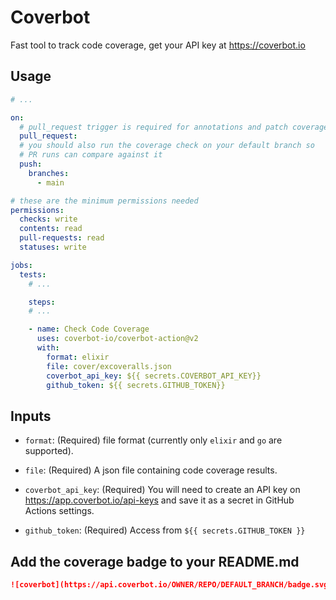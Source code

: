 # Coverbot

Fast tool to track code coverage, get your API key at https://coverbot.io


## Usage

```yaml
# ...

on: 
  # pull_request trigger is required for annotations and patch coverage
  pull_request:
  # you should also run the coverage check on your default branch so 
  # PR runs can compare against it
  push:
    branches:
      - main

# these are the minimum permissions needed
permissions:
  checks: write
  contents: read
  pull-requests: read
  statuses: write

jobs:
  tests:
    # ...

    steps:
    # ...

    - name: Check Code Coverage
      uses: coverbot-io/coverbot-action@v2
      with:
        format: elixir
        file: cover/excoveralls.json
        coverbot_api_key: ${{ secrets.COVERBOT_API_KEY}}
        github_token: ${{ secrets.GITHUB_TOKEN}}
```

## Inputs

-   `format`: (Required) file format (currently only `elixir` and `go` are supported).

-   `file`: (Required) A json file containing code coverage results.

-   `coverbot_api_key`: (Required) You will need to create an API key on 
    https://app.coverbot.io/api-keys and save it as a secret in GitHub 
    Actions settings.

-   `github_token`: (Required) Access from `${{ secrets.GITHUB_TOKEN }}`

## Add the coverage badge to your README.md

```markdown
![coverbot](https://api.coverbot.io/OWNER/REPO/DEFAULT_BRANCH/badge.svg)
```